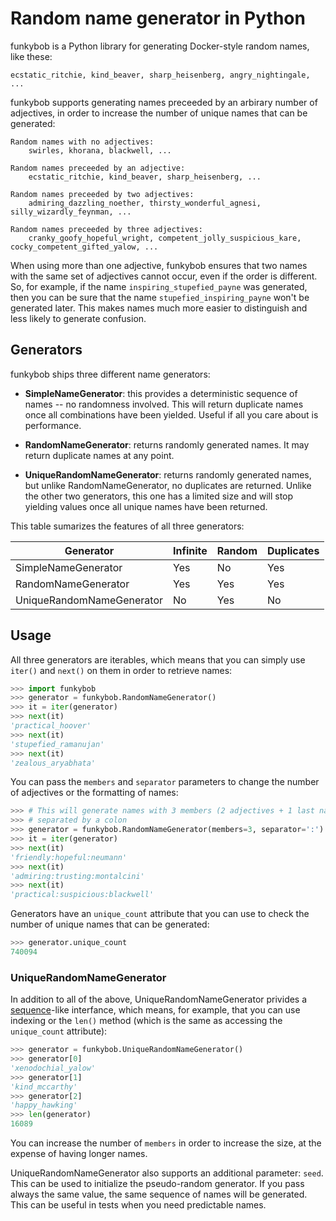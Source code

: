 # Random name generator in Python

funkybob is a Python library for generating Docker-style random names,
like these:

    ecstatic_ritchie, kind_beaver, sharp_heisenberg, angry_nightingale, ...

funkybob supports generating names preceeded by an arbirary number of
adjectives, in order to increase the number of unique names that can
be generated:

    Random names with no adjectives:
        swirles, khorana, blackwell, ...

    Random names preceeded by an adjective:
        ecstatic_ritchie, kind_beaver, sharp_heisenberg, ...

    Random names preceeded by two adjectives:
        admiring_dazzling_noether, thirsty_wonderful_agnesi, silly_wizardly_feynman, ...

    Random names preceeded by three adjectives:
        cranky_goofy_hopeful_wright, competent_jolly_suspicious_kare, cocky_competent_gifted_yalow, ...

When using more than one adjective, funkybob ensures that two names with the
same set of adjectives cannot occur, even if the order is different. So, for
example, if the name `inspiring_stupefied_payne` was generated, then you can
be sure that the name `stupefied_inspiring_payne` won't be generated later.
This makes names much more easier to distinguish and less likely to generate
confusion.


## Generators

funkybob ships three different name generators:

* **SimpleNameGenerator**: this provides a deterministic sequence of names --
  no randomness involved. This will return duplicate names once all
  combinations have been yielded. Useful if all you care about is performance.

* **RandomNameGenerator**: returns randomly generated names. It may return
  duplicate names at any point.

* **UniqueRandomNameGenerator**: returns randomly generated names, but unlike
  RandomNameGenerator, no duplicates are returned. Unlike the other two
  generators, this one has a limited size and will stop yielding values once
  all unique names have been returned.

This table sumarizes the features of all three generators:

| Generator                 | Infinite | Random | Duplicates |
|---------------------------|----------|--------|------------|
| SimpleNameGenerator       | Yes      | No     | Yes        |
| RandomNameGenerator       | Yes      | Yes    | Yes        |
| UniqueRandomNameGenerator | No       | Yes    | No         |


## Usage

All three generators are iterables, which means that you can simply use
`iter()` and `next()` on them in order to retrieve names:

```python
>>> import funkybob
>>> generator = funkybob.RandomNameGenerator()
>>> it = iter(generator)
>>> next(it)
'practical_hoover'
>>> next(it)
'stupefied_ramanujan'
>>> next(it)
'zealous_aryabhata'
```

You can pass the `members` and `separator` parameters to change the number of
adjectives or the formatting of names:

```python
>>> # This will generate names with 3 members (2 adjectives + 1 last name),
>>> # separated by a colon
>>> generator = funkybob.RandomNameGenerator(members=3, separator=':')
>>> it = iter(generator)
>>> next(it)
'friendly:hopeful:neumann'
>>> next(it)
'admiring:trusting:montalcini'
>>> next(it)
'practical:suspicious:blackwell'
```

Generators have an `unique_count` attribute that you can use to check
the number of unique names that can be generated:

```python
>>> generator.unique_count
740094
```


### UniqueRandomNameGenerator

In addition to all of the above, UniqueRandomNameGenerator privides a
[sequence](https://docs.python.org/3/glossary.html#term-sequence)-like
interfance, which means, for example, that you can use indexing or the
`len()` method (which is the same as accessing the `unique_count`
attribute):

```python
>>> generator = funkybob.UniqueRandomNameGenerator()
>>> generator[0]
'xenodochial_yalow'
>>> generator[1]
'kind_mccarthy'
>>> generator[2]
'happy_hawking'
>>> len(generator)
16089
```

You can increase the number of `members` in order to increase the size,
at the expense of having longer names.

UniqueRandomNameGenerator also supports an additional parameter: `seed`.
This can be used to initialize the pseudo-random generator. If you pass
always the same value, the same sequence of names will be generated. This
can be useful in tests when you need predictable names.
